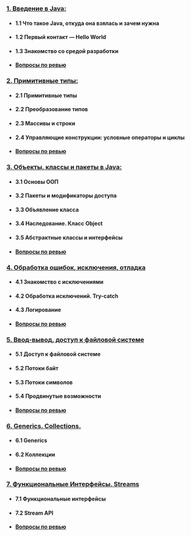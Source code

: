 ### [1. Введение в Java:](src/modules/module1)
- #### 1.1 Что такое Java, откуда она взялась и зачем нужна
- #### 1.2 Первый контакт — Hello World
- #### 1.3 Знакомство со средой разработки
- #### [Вопросы по ревью](src/modules/module1/questions.md)

### [2. Примитивные типы:](src/modules/module2)
- #### 2.1 Примитивные типы
- #### 2.2 Преобразование типов
- #### 2.3 Массивы и строки
- #### 2.4 Управляющие конструкции: условные операторы и циклы
- #### [Вопросы по ревью](src/modules/module2/questions.md)
### [3. Объекты, классы и пакеты в Java:](src/modules/module3)
- #### 3.1 Основы ООП
- #### 3.2 Пакеты и модификаторы доступа
- #### 3.3 Объявление класса
- #### 3.4 Наследование. Класс Object
- #### 3.5 Абстрактные классы и интерфейсы
- #### [Вопросы по ревью](src/modules/module3/questions.md)
### [4. Обработка ошибок, исключения, отладка](src/modules/module4)
- #### 4.1 Знакомство с исключениями
- #### 4.2 Обработка исключений. Try-catch
- #### 4.3 Логирование
- #### [Вопросы по ревью](src/modules/module4/questions.md)
### [5. Ввод-вывод, доступ к файловой системе](src/modules/module5)
- #### 5.1 Доступ к файловой системе
- #### 5.2 Потоки байт
- #### 5.3 Потоки символов
- #### 5.4 Продвинутые возможности
- #### [Вопросы по ревью](src/modules/module5/questions.md)
### [6. Generics. Collections.](src/modules/module6)
- #### 6.1 Generics
- #### 6.2 Коллекции
- #### [Вопросы по ревью](src/modules/module6/questions.md)
### [7. Функциональные Интерфейсы. Streams](src/modules/module7)
- #### 7.1 Функциональные интерфейсы
- #### 7.2 Stream API
- #### [Вопросы по ревью](src/modules/module7/questions.md)
